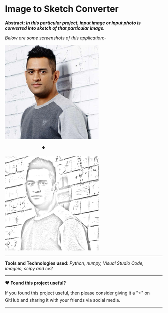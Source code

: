 # Image to Sketch Converter
<b>Abstract: <i>In this particular project, input image or input photo is converted into sketch of that particular image.</i></b>

<i>Below are some screenshots of this application:-</i>

<img src="assets/MS_DHONI.png" width=300 height=300></img> &nbsp; <p>&nbsp; &nbsp; &nbsp; &nbsp; &nbsp; &nbsp; &nbsp; &nbsp; &nbsp; &nbsp; &nbsp; &nbsp; &nbsp; &nbsp; &nbsp; 🡻</p> <img src="assets/MS_DHONI_SKETCH.png" width=300 height=300></img>

<hr>
<b>Tools and Technologies used: </b> <i>Python, numpy, Visual Studio Code, imageio, scipy and cv2</i>

<hr>
<b>❤️ Found this project useful?</b>
<p>If you found this project useful, then please consider giving it a "⭐" on GitHub and sharing it with your friends via social media.</p>

<hr>
